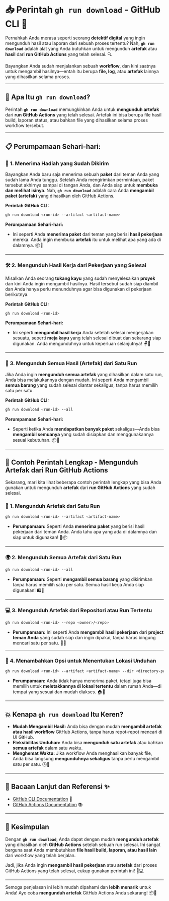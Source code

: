 # 📥 **Perintah `gh run download` - GitHub CLI** 🚀

Pernahkah Anda merasa seperti seorang **detektif digital** yang ingin mengunduh hasil atau laporan dari sebuah proses tertentu? Nah, **`gh run download`** adalah alat yang Anda butuhkan untuk mengunduh **artefak** atau **hasil** dari **run GitHub Actions** yang telah selesai. 🔍

Bayangkan Anda sudah menjalankan sebuah **workflow**, dan kini saatnya untuk mengambil hasilnya—entah itu berupa **file, log**, atau **artefak** lainnya yang dihasilkan selama proses.

---

## 🌟 **Apa Itu `gh run download`?**

Perintah **`gh run download`** memungkinkan Anda untuk **mengunduh artefak** dari **run GitHub Actions** yang telah selesai. Artefak ini bisa berupa file hasil build, laporan status, atau bahkan file yang dihasilkan selama proses workflow tersebut.

---

## 📋 **Perumpamaan Sehari-hari:**

### 🎁 **1. Menerima Hadiah yang Sudah Dikirim**

Bayangkan Anda baru saja menerima sebuah **paket** dari teman Anda yang sudah lama Anda tunggu. Setelah Anda mengirimkan permintaan, paket tersebut akhirnya sampai di tangan Anda, dan Anda siap untuk **membuka dan melihat isinya**. Nah, **`gh run download`** adalah cara Anda **mengambil paket (artefak)** yang dihasilkan oleh GitHub Actions.

**Perintah GitHub CLI:**
```bash
gh run download <run-id> --artifact <artifact-name>
```

**Perumpamaan Sehari-hari:**
- Ini seperti Anda **menerima paket** dari teman yang berisi **hasil pekerjaan** mereka. Anda ingin membuka **artefak** itu untuk melihat apa yang ada di dalamnya. 📦🎁

---

### 🛠️ **2. Mengunduh Hasil Kerja dari Pekerjaan yang Selesai**

Misalkan Anda seorang **tukang kayu** yang sudah menyelesaikan **proyek** dan kini Anda ingin mengambil hasilnya. Hasil tersebut sudah siap diambil dan Anda hanya perlu menunduhnya agar bisa digunakan di pekerjaan berikutnya.

**Perintah GitHub CLI:**
```bash
gh run download <run-id>
```

**Perumpamaan Sehari-hari:**
- Ini seperti **mengambil hasil kerja** Anda setelah selesai mengerjakan sesuatu, seperti **meja kayu** yang telah selesai dibuat dan sekarang siap digunakan. Anda mengunduhnya untuk keperluan selanjutnya! 🪑🔨

---

### 🏁 **3. Mengunduh Semua Hasil (Artefak) dari Satu Run**

Jika Anda ingin **mengunduh semua artefak** yang dihasilkan dalam satu run, Anda bisa melakukannya dengan mudah. Ini seperti Anda mengambil **semua barang** yang sudah selesai diantar sekaligus, tanpa harus memilih satu per satu.

**Perintah GitHub CLI:**
```bash
gh run download <run-id> --all
```

**Perumpamaan Sehari-hari:**
- Seperti ketika Anda **mendapatkan banyak paket** sekaligus—Anda bisa **mengambil semuanya** yang sudah disiapkan dan menggunakannya sesuai kebutuhan. 📦🎁

---

## 🚀 **Contoh Perintah Lengkap - Mengunduh Artefak dari Run GitHub Actions**

Sekarang, mari kita lihat beberapa contoh perintah lengkap yang bisa Anda gunakan untuk mengunduh **artefak** dari **run GitHub Actions** yang sudah selesai.

### 🎯 **1. Mengunduh Artefak dari Satu Run**
```bash
gh run download <run-id> --artifact <artifact-name>
```
- **Perumpamaan:** Seperti Anda **menerima paket** yang berisi hasil pekerjaan dari teman Anda. Anda tahu apa yang ada di dalamnya dan siap untuk digunakan! 🎁📦

---

### 🌍 **2. Mengunduh Semua Artefak dari Satu Run**
```bash
gh run download <run-id> --all
```
- **Perumpamaan:** Seperti **mengambil semua barang** yang dikirimkan tanpa harus memilih satu per satu. Semua hasil kerja Anda siap digunakan! 🛍️🎉

---

### 💻 **3. Mengunduh Artefak dari Repositori atau Run Tertentu**
```bash
gh run download <run-id> --repo <owner>/<repo>
```
- **Perumpamaan:** Ini seperti Anda **mengambil hasil pekerjaan** dari **project teman Anda** yang sudah siap dan ingin dipakai, tanpa harus bingung mencari satu per satu. 📂🔄

---

### 🔧 **4. Menambahkan Opsi untuk Menentukan Lokasi Unduhan**
```bash
gh run download <run-id> --artifact <artifact-name> --dir <directory-path>
```
- **Perumpamaan:** Anda tidak hanya menerima paket, tetapi juga bisa memilih untuk **meletakkannya di lokasi tertentu** dalam rumah Anda—di tempat yang sesuai dan mudah diakses. 🏠📂

---

## 💥 **Kenapa `gh run download` Itu Keren?**

- **Mudah Mengambil Hasil:** Anda bisa dengan mudah **mengambil artefak atau hasil workflow** GitHub Actions, tanpa harus repot-repot mencari di UI GitHub.
- **Fleksibilitas Unduhan:** Anda bisa **mengunduh satu artefak** atau bahkan **semua artefak** dalam satu waktu.
- **Menghemat Waktu:** Jika workflow Anda menghasilkan banyak file, Anda bisa langsung **mengunduhnya sekaligus** tanpa perlu mengambil satu per satu. 🕒💨

---

## 🏅 **Bacaan Lanjut dan Referensi** ✨

- [GitHub CLI Documentation](https://cli.github.com/manual/gh_run_download) 📘
- [GitHub Actions Documentation](https://docs.github.com/en/actions) 📚

---

## 🎉 **Kesimpulan**

Dengan **`gh run download`**, Anda dapat dengan mudah **mengunduh artefak** yang dihasilkan oleh **GitHub Actions** setelah sebuah run selesai. Ini sangat berguna saat Anda membutuhkan **file hasil build, laporan, atau hasil lain** dari workflow yang telah berjalan.

Jadi, jika Anda ingin **mengambil hasil pekerjaan** atau **artefak** dari proses GitHub Actions yang telah selesai, cukup gunakan perintah ini! 🎁💻

---

Semoga penjelasan ini lebih mudah dipahami dan **lebih menarik** untuk Anda! Ayo coba **mengunduh artefak** GitHub Actions Anda sekarang! 📦🚀
